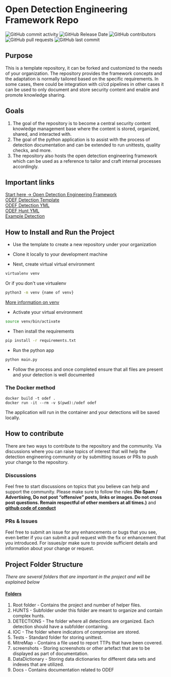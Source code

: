# Open Detection Engineering Framework Repo

![GitHub commit activity](https://img.shields.io/github/commit-activity/m/wealthsimple/odef?color=green)
![GitHub Release Date](https://img.shields.io/github/release-date/wealthsimple/odef)
![GitHub contributors](https://img.shields.io/github/contributors/wealthsimple/odef?color=teal)
![GitHub pull requests](https://img.shields.io/github/issues-pr/wealthsimple/odef)
![GitHub last commit](https://img.shields.io/github/last-commit/wealthsimple/odef?color=orange)

## Purpose

This is a template repository, it can be forked and customized to the needs of your organization. The repository provides the framework concepts and the adaptation is normally tailored based on the specific requirements. In some cases, there could be integration with ci/cd pipelines in other cases it can be used to only document and store security content and enable and promote knowledge sharing.

## Goals

1. The goal of the repository is to become a central security content knowledge management base where the content is stored, organized, shared, and interacted with.  
2. The goal of the python application is to assist with the process of detection documentation and can be extended to run unittests, quality checks, and more.
3. The repository also hosts the open detection engineering framework which can be used as a reference to tailor and craft internal processes accordingly.

## Important links

[Start here -> Open Detection Engineering Framework](Docs/ODEF-README.md)\
[ODEF Detection Template](templates/documentation-template.md)\
[ODEF Detection YML](templates/alert-template.yml)\
[ODEF Hunt YML](templates/hunt-template.yml)\
[Example Detection](DETECTIONS/DetectionExample/detection-example.yml)

## How to Install and Run the Project

* Use the template to create a new repository under your organization

* Clone it locally to your development machine

* Next, create virtual virtual environment

```bash
virtualenv venv 
```

Or if you don't use virtualenv

```bash
python3 -m venv {name of venv}
```

[More information on venv](https://packaging.python.org/en/latest/guides/installing-using-pip-and-virtual-environments/)

* Activate your virtual environment

```bash
source venv/bin/activate
```

* Then install the requirements

```bash
pip install -r requirements.txt
```

* Run the python app

```bash
python main.py
```

* Follow the process and once completed ensure that all files are present and your detection is well documented

### The Docker method

```
docker build -t odef .
docker run -it --rm -v $(pwd):/odef odef
```

The application will run in the container and your detections will be saved locally.

## How to contribute

There are two ways to contribute to the repository and the community. Via discussions where you can raise topics of interest that will help the detection engineering community or by submitting issues or PRs to push your change to the repository.

### Discussions

Feel free to start discussions on topics that you believe can help and support the community. Please make sure to follow the rules
**(No Spam / Advertising, Do not post “offensive” posts, links or images. Do not cross post questions. Remain respectful of other members at all times.)**
and [**github code of conduct**](https://docs.github.com/en/site-policy/github-terms/github-community-code-of-conduct)

### PRs & Issues

Feel free to submit an issue for any enhancements or bugs that you see, even better if you can submit a pull request with the fix or enhancement that you introduced. For issues/pr make sure to provide sufficient details and information about your change or request.

## Project Folder Structure

*There are several folders that are important in the project and will be explained below*

#### <u>Folders</u>

<p align="justify">
<ol>
<li>Root folder - Contains the project and number of helper files.</li>
<li>HUNTS - Subfolder under this folder are meant to organize and contain complex hunts.</li>
<li>DETECTIONS - The folder where all detections are organized. Each detection should have a subfolder containing.</li>
<li>IOC - The folder where indicators of compromise are stored.</li>
<li>Tests - Standard folder for storing unittest.</li>
<li>MitreMap - Contains a file used to report TTPs that have been covered.</li>
<li>screenshots - Storing screenshots or other artefact that are to be displayed as part of documentation.</li>
<li>DataDictionary - Storing data dictionaries for different data sets and indexes that are utilized.</li>
<li>Docs - Contains documentation related to ODEF</li>
</ol>
</p>
